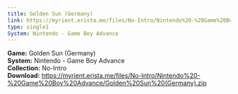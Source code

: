 ```yaml
---
title: Golden Sun (Germany)
link: https://myrient.erista.me/files/No-Intro/Nintendo%20-%20Game%20Boy%20Advance/Golden%20Sun%20(Germany).zip
type: single1
System: Nintendo - Game Boy Advance
---
```

<b>Game:</b> Golden Sun (Germany)<br>
<b>System:</b> Nintendo - Game Boy Advance<br>
<b>Collection:</b> No-Intro<br>
<b>Download:</b> https://myrient.erista.me/files/No-Intro/Nintendo%20-%20Game%20Boy%20Advance/Golden%20Sun%20(Germany).zip
